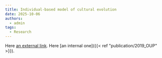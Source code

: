 ```yaml
---
title: Individual-based model of cultural evolution
date: 2025-10-06
authors:
  - admin
tags:
  - Research
---
```


Here [an external link](https://global.oup.com/academic/product/cultural-evolution-in-the-digital-age-9780198835943). Here [an internal one]({{< ref "publication/2019_OUP" >}}).
